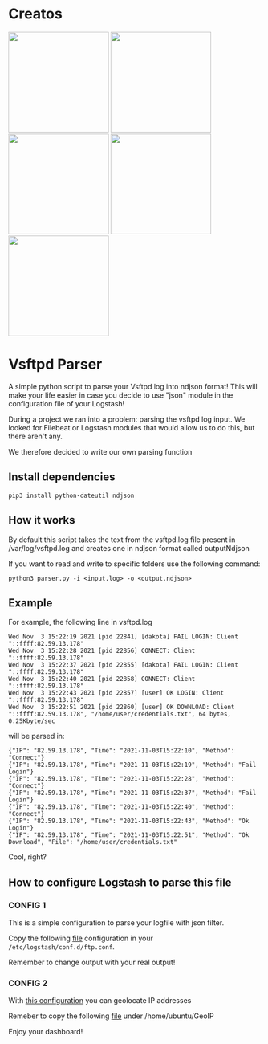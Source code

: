 # Creatos

<p>
  <a href="https://www.wangan.com/vulhub" target="_blank"><img src="https://vulhub.org/img/sponsor/wangan.png" width="200"></a>
  <a href="https://www.cvebase.com" target="_blank"><img src="https://vulhub.org/img/sponsor/cvebase.png" width="200"></a>
  <a href="https://www.huoxian.cn" target="_blank"><img src="https://vulhub.org/img/sponsor/huoxian.png" width="200"></a>
  <a href="https://www.chaitin.cn" target="_blank"><img src="https://vulhub.org/img/sponsor/chaitin.png" width="200"></a>
  <a href="https://xianzhi.aliyun.com/" target="_blank"><img src="https://vulhub.org/img/sponsor/aliyun.svg" width="200"></a>
</p>

# Vsftpd Parser
A simple python script to parse your Vsftpd log into ndjson format!
This will make your life easier in case you decide to use "json" module in the configuration file of your Logstash!

During a project we ran into a problem: parsing the vsftpd log input.
We looked for Filebeat or Logstash modules that would allow us to do this, but there aren't any.

We therefore decided to write our own parsing function

## Install dependencies

```pip3 install python-dateutil ndjson```

## How it works
By default this script takes the text from the vsftpd.log file present in /var/log/vsftpd.log and creates one in ndjson format called outputNdjson

If you want to read and write to specific folders use the following command:

```python3 parser.py -i <input.log> -o <output.ndjson>```

## Example
For example, the following line in vsftpd.log

```Wed Nov  3 15:22:10 2021 [pid 22844] CONNECT: Client "::ffff:82.59.13.178"
Wed Nov  3 15:22:19 2021 [pid 22841] [dakota] FAIL LOGIN: Client "::ffff:82.59.13.178"
Wed Nov  3 15:22:28 2021 [pid 22856] CONNECT: Client "::ffff:82.59.13.178"
Wed Nov  3 15:22:37 2021 [pid 22855] [dakota] FAIL LOGIN: Client "::ffff:82.59.13.178"
Wed Nov  3 15:22:40 2021 [pid 22858] CONNECT: Client "::ffff:82.59.13.178"
Wed Nov  3 15:22:43 2021 [pid 22857] [user] OK LOGIN: Client "::ffff:82.59.13.178"
Wed Nov  3 15:22:51 2021 [pid 22860] [user] OK DOWNLOAD: Client "::ffff:82.59.13.178", "/home/user/credentials.txt", 64 bytes, 0.25Kbyte/sec
```

will be parsed in:

```
{"IP": "82.59.13.178", "Time": "2021-11-03T15:22:10", "Method": "Connect"}
{"IP": "82.59.13.178", "Time": "2021-11-03T15:22:19", "Method": "Fail Login"}
{"IP": "82.59.13.178", "Time": "2021-11-03T15:22:28", "Method": "Connect"}
{"IP": "82.59.13.178", "Time": "2021-11-03T15:22:37", "Method": "Fail Login"}
{"IP": "82.59.13.178", "Time": "2021-11-03T15:22:40", "Method": "Connect"}
{"IP": "82.59.13.178", "Time": "2021-11-03T15:22:43", "Method": "Ok Login"}
{"IP": "82.59.13.178", "Time": "2021-11-03T15:22:51", "Method": "Ok Download", "File": "/home/user/credentials.txt"
```

Cool, right?

## How to configure Logstash to parse this file

### CONFIG 1
This is a simple configuration to parse your logfile with json filter.

Copy the following [file](logstash.conf) configuration in your ```/etc/logstash/conf.d/ftp.conf```.

Remember to change output with your real output!



### CONFIG 2
With [this configuration](geolocalization.conf)  you can geolocate IP addresses

Remeber to copy the following [file](GeoLite2-City.mmdb) under /home/ubuntu/GeoIP


Enjoy your dashboard!
